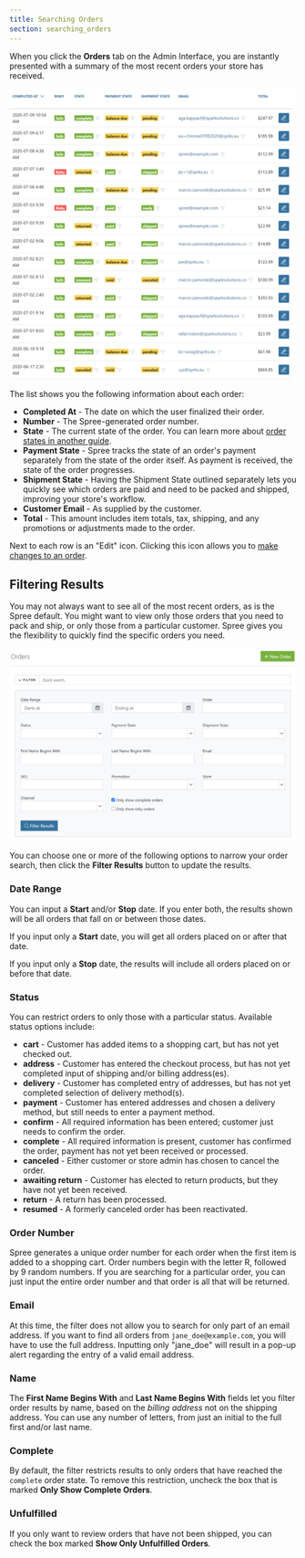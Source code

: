 ```yaml
---
title: Searching Orders
section: searching_orders
---
```


When you click the **Orders** tab on the Admin Interface, you are instantly presented with a summary of the most recent orders your store has received.

![Initial List of Orders](../../../images/user/orders/list_of_orders.jpg)

The list shows you the following information about each order:

* **Completed At** - The date on which the user finalized their order.
* **Number** - The Spree-generated order number.
* **State** - The current state of the order. You can learn more about [order states in another guide](/user/orders/order_states.html).
* **Payment State** - Spree tracks the state of an order's payment separately from the state of the order itself. As payment is received, the state of the order progresses.
* **Shipment State** - Having the Shipment State outlined separately lets you quickly see which orders are paid and need to be packed and shipped, improving your store's workflow.
* **Customer Email** - As supplied by the customer.
* **Total** - This amount includes item totals, tax, shipping, and any promotions or adjustments made to the order.

Next to each row is an "Edit" icon. Clicking this icon allows you to [make changes to an order](/user/orders/editing_orders.html).

## Filtering Results

You may not always want to see all of the most recent orders, as is the Spree default. You might want to view only those orders that you need to pack and ship, or only those from a particular customer. Spree gives you the flexibility to quickly find the specific orders you need.

![Order Filter Options](../../../images/user/orders/filter_options.jpg)

You can choose one or more of the following options to narrow your order search, then click the **Filter Results** button to update the results.

### Date Range

You can input a **Start** and/or **Stop** date. If you enter both, the results shown will be all orders that fall on or between those dates.

If you input only a **Start** date, you will get all orders placed on or after that date.

If you input only a **Stop** date, the results will include all orders placed on or before that date.

### Status

You can restrict orders to only those with a particular status. Available status options include:

* **cart** - Customer has added items to a shopping cart, but has not yet checked out.
* **address** - Customer has entered the checkout process, but has not yet completed input of shipping and/or billing address(es).
* **delivery** - Customer has completed entry of addresses, but has not yet completed selection of delivery method(s).
* **payment** - Customer has entered addresses and chosen a delivery method, but still needs to enter a payment method.
* **confirm** - All required information has been entered; customer just needs to confirm the order.
* **complete** - All required information is present, customer has confirmed the order, payment has not yet been received or processed.
* **canceled** - Either customer or store admin has chosen to cancel the order.
* **awaiting return** - Customer has elected to return products, but they have not yet been received.
* **return** - A return has been processed.
* **resumed** - A formerly canceled order has been reactivated.

### Order Number

Spree generates a unique order number for each order when the first item is added to a shopping cart. Order numbers begin with the letter R, followed by 9 random numbers. If you are searching for a particular order, you can just input the entire order number and that order is all that will be returned.

### Email

At this time, the filter does not allow you to search for only part of an email address. If you want to find all orders from `jane_doe@example.com`, you will have to use the full address. Inputting only "jane_doe" will result in a pop-up alert regarding the entry of a valid email address.

### Name

The **First Name Begins With** and **Last Name Begins With** fields let you filter order results by name, based on the *billing address* not on the shipping address. You can use any number of letters, from just an initial to the full first and/or last name.

### Complete

By default, the filter restricts results to only orders that have reached the `complete` order state. To remove this restriction, uncheck the box that is marked **Only Show Complete Orders**.

### Unfulfilled

If you only want to review orders that have not been shipped, you can check the box marked **Show Only Unfulfilled Orders**.
